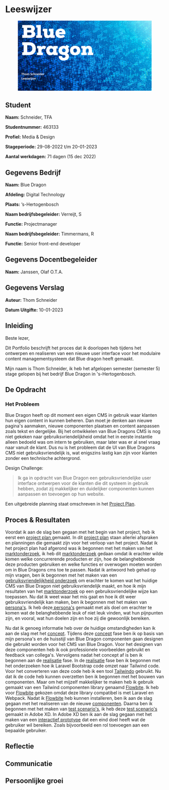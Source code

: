 # Leeswijzer

<figure><img src=".gitbook/assets/vakleeswijzer.png" alt=""><figcaption></figcaption></figure>

## **Student**

**Naam:** Schneider, TFA

**Studentnummer:** 463133

**Profiel:** Media & Design

**Stageperiode:** 29-08-2022 t/m 20-01-2023

**Aantal werkdagen:** 71 dagen (15 dec 2022)

## Gegevens Bedrijf

**Naam:** Blue Dragon

**Afdeling:** Digital Technology

**Plaats:** ’s-Hertogenbosch

**Naam bedrijfsbegeleider:** Verreijt, S

**Functie:** Projectmanager

**Naam bedrijfsbegeleider:** Timmermans, R

**Functie:** Senior front-end developer

## Gegevens Docentbegeleider

**Naam:** Janssen, Olaf O.T.A.

## Gegevens Verslag

**Auteur:** Thom Schneider

**Datum Uitgifte:** 10-01-2023

## Inleiding

Beste lezer,

Dit Portfolio beschrijft het proces dat ik doorlopen heb tijdens het ontwerpen en realiseren van een nieuwe user interface voor het modulaire content managementsysteem dat Blue dragon heeft gemaakt.

Mijn naam is Thom Schneider, ik heb het afgelopen semester (semester 5) stage gelopen bij het bedrijf Blue Dragon in 's-Hertogenbosch.

## De Opdracht

### Het Probleem

Blue Dragon heeft op dit moment een eigen CMS in gebruik waar klanten hun eigen content in kunnen beheren. Dan moet je denken aan nieuwe pagina's aanmaken, nieuwe componenten plaatsen en content aanpassen zoals tekst en dergelijke. Bij het ontwikkelen van Blue Dragons CMS is nog niet gekeken naar gebruiksvriendelijkheid omdat het in eerste instantie alleen bedoeld was om intern te gebruiken, maar later was er al snel vraag naar vanuit de klant. Dus nu is het probleem dat de UI van Blue Dragons CMS niet gebruiksvriendelijk is, wat enigszins lastig kan zijn voor klanten zonder een technische achtergrond.

Design Challenge:

> Ik ga in opdracht van Blue Dragon een gebruiksvriendelijke user interface ontwerpen voor de klanten die dit systeem in gebruik hebben, zodat zij makkelijker en duidelijker componenten kunnen aanpassen en toevoegen op hun website.

Een uitgebreide planning staat omschreven in het [Project Plan](stage-project/project-plan.md).

## Proces & Resultaten

Voordat ik aan de slag ben gegaan met het begin van het project, heb ik eerst een [project plan ](stage-project/project-plan.md)gemaakt. In dit [project plan](stage-project/project-plan.md) staan allerlei afspraken en planningen die gemaakt zijn voor het verloop van het project. Nadat ik het project plan had afgerond was ik begonnen met het maken van het [marktonderzoek](stage-project/marktonderzoek.md), ik heb dit [marktonderzoek](stage-project/marktonderzoek.md) gedaan omdat ik erachter wilde komen welke concurrerende producten er zijn, hoe de belanghebbende deze producten gebruiken en welke functies er overwogen moeten worden om in Blue Dragons cms toe te passen. Nadat ik antwoord heb gehad op mijn vragen, ben ik begonnen met het maken van een [gebruiksvriendelijkheid onderzoek](stage-project/gebruiksvriendelijkheid-onderzoek.md) om erachter te komen wat het huidige CMS van Blue Dragon niet gebruiksvriendelijk maakt, en hoe ik mijn resultaten van het [marktonderzoek](stage-project/marktonderzoek.md) op een gebruiksvriendelijke wijze kan toepassen. Nu dat ik weet waar het mis gaat en hoe ik dit weer gebruiksvriendelijk kan maken, ben ik begonnen met het maken van [persona's](stage-project/research/personas.md).  Ik heb deze[ persona's](stage-project/research/personas.md#enquete-opstellen) gemaakt met als doel om erachter te komen wat de belanghebbende leuk of niet leuk vinden, wat hun pijnpunten zijn, en vooral, wat hun doelen zijn en hoe zij die gewoonlijk bereiken.

Nu dat ik genoeg informatie heb over de huidige omstandigheden kan ik aan de slag met het [concept](stage-project/concept.md). Tijdens deze [concept](stage-project/concept.md) fase ben ik op basis van mijn persona's en de huisstijl van Blue Dragon componenten gaan designen die gebruikt worden voor het CMS van Blue Dragon. Voor het designen van deze componenten heb ik ook professionele voorbeelden gebruikt en feedback van collega's. Vervolgens nadat het concept af is ben ik begonnen aan de [realisatie](stage-project/realisatie/) fase. In de [realisatie](stage-project/realisatie/) fase ben ik begonnen met het onderzoeken hoe ik Laravel Bootstrap code omzet naar Tailwind code. Voor het converteren van deze code heb ik een tool [Tailwindo](stage-project/realisatie/laravel-bootstrap-to-tailwind.md) gebruikt. Nu dat ik de code heb kunnen overzetten ben ik begonnen met het bouwen van componenten. Maar om het mijzelf makkelijker te maken heb ik gebruik gemaakt van een Tailwind componenten library genaamd [Flowbite](stage-project/realisatie/flowbite.md). Ik heb voor [Flowbite](stage-project/realisatie/flowbite.md) gekozen omdat deze library compatibel is met Laravel en Webpack. Nadat ik [Flowbite](stage-project/realisatie/flowbite.md) heb kunnen installeren, ben ik aan de slag gegaan met het realiseren van de nieuwe [componenten](stage-project/realisatie/componenten-realiseren.md). Daarna ben ik begonnen met het maken van [test scenario's](stage-project/testen.md), ik heb deze [test scenario's](stage-project/testen.md) gemaakt in Adobe XD. In Adobe XD ben ik aan de slag gegaan met het maken van een [interactief prototype](stage-project/testen.md) dat een eind doel heeft wat de gebruiker wil bereiken. Zoals bijvoorbeeld een rol toevoegen aan een bepaalde gebruiker.

## Reflectie

## Communicatie

## Persoonlijke groei

